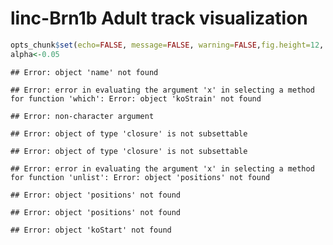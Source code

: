 linc-Brn1b Adult track visualization 
========================================================


```r
opts_chunk$set(echo=FALSE, message=FALSE, warning=FALSE,fig.height=12, fig.width=10,dev=c('png', 'pdf'))
alpha<-0.05 
```




```
## Error: object 'name' not found
```

```
## Error: error in evaluating the argument 'x' in selecting a method for function 'which': Error: object 'koStrain' not found
```

```
## Error: non-character argument
```

```
## Error: object of type 'closure' is not subsettable
```

```
## Error: object of type 'closure' is not subsettable
```

```
## Error: error in evaluating the argument 'x' in selecting a method for function 'unlist': Error: object 'positions' not found
```

```
## Error: object 'positions' not found
```

```
## Error: object 'positions' not found
```


```
## Error: object 'koStart' not found
```

